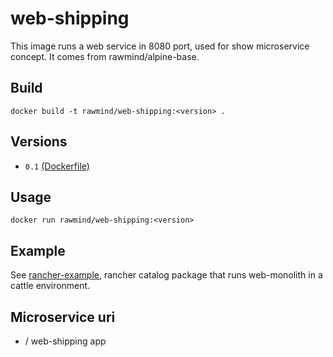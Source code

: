 web-shipping
============

This image runs a web service in 8080 port, used for show microservice concept. It comes from rawmind/alpine-base.

## Build

```
docker build -t rawmind/web-shipping:<version> .
```

## Versions

- `0.1` [(Dockerfile)](https://github.com/rawmind0/web-shipping/blob/0.1/Dockerfile)


## Usage

```
docker run rawmind/web-shipping:<version> 
```

## Example

See [rancher-example][rancher-example], rancher catalog package that runs web-monolith in a cattle environment.

## Microservice uri

- / web-shipping app

[rancher-example]: https://github.com/rawmind0/web-shipping/tree/master/rancher